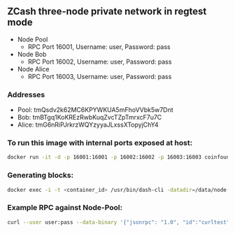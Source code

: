 ## ZCash three-node private network in regtest mode

- Node Pool
  - RPC Port 16001, Username: user, Password: pass
- Node Bob
  - RPC Port 16002, Username: user, Password: pass
- Node Alice
  - RPC Port 16003, Username: user, Password: pass

### Addresses

- Pool:  tmQsdv2k62MC6KPYWKUA5mFhoVVbk5w7Dnt
- Bob:   tmBTgq1KoKREzRwbKuqZvcTZpTmrxcF7u7C
- Alice: tmG6nRiPJrkrzWQYzyyaJLxssXTopyjChY4

### To run this image with internal ports exposed at host:

```bash
docker run -it -d -p 16001:16001 -p 16002:16002 -p 16003:16003 coinfoundry/zcash-private-testnet
```

### Generating blocks:

```bash
docker exec -i -t <container_id> /usr/bin/dash-cli -datadir=/data/node-pool generate 1
```

### Example RPC against Node-Pool:

```bash
curl --user user:pass --data-binary '{"jsonrpc": "1.0", "id":"curltest", "method": "getinfo", "params": [] }' -H 'content-type: application/json;' http://127.0.0.1:16001/
```
